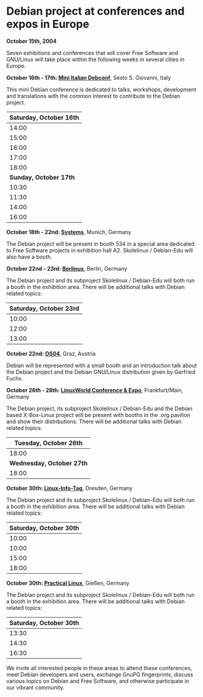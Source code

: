 
Debian project at conferences and expos in Europe
=================================================


**October 15th, 2004**


Seven exhibitions and conferences that will cover Free Software and
GNU/Linux will take place within the following weeks in several cities
in Europe.



**October 16th - 17th: [Mini Italian Debconf](https://www.debian.org/events/2004/1016-minidebconf)**,
 Sesto S. Giovanni, Italy

This mini Debian conference is dedicated to talks, workshops,
development and translations with the common interest to
contribute to the Debian project.




| **Saturday, October 16th** |
| --- |
| 14:00 | Mattia Monga | **Introduction to the project Debian** |
| 15:00 | Carlo Contavalli | **Introduction to TLA** |
| 16:00 | Stefano Melchior | **User Mode Linux (UML) for debugging** |
| 17:00 | Stefano Zacchiroli | **OCAML programming and packaging** |
| 18:00 | **Question from the audience, answer by Debian Developers** |
| **Sunday, October 17th** |
| 10:30 | Marco Presi | **Custom Debian & Debian NP** |
| 11:30 | Enrico Zini | **Debtags and guessnet** |
| 14:00 | **Key Signing Party** |
| 16:00 | **Installation party, questions and answers** |



**October 18th - 22nd: [Systems](https://www.debian.org/events/2004/1018-systems)**,
 Munich, Germany

The Debian project will be present in booth 534 in a special
area dedicated to Free Software projects in exhibition hall A2.
Skolelinux / Debian-Edu will also have a booth.



**October 22nd - 23rd: [Berlinux](https://www.debian.org/events/2004/1022-berlinux)**,
 Berlin, Germany

The Debian project and its subproject Skolelinux / Debian-Edu
will both run a booth in the exhibition area. There will be
additional talks with Debian related topics:




| **Saturday, October 23rd** |
| --- |
| 10:00 | Frank Ronneburg | **Software management with Debian GNU/Linux** |
| 12:00 | Nico Golde | **Creating Debian packages** |
| 13:00 | Alexander Schmehl | **News about Debian GNU/Linux 3.1 Sarge** |



**October 22nd: [OS04](https://www.debian.org/events/2004/1022-os04)**,
 Graz, Austria

Debian will be represented with a small booth and an
introduction talk about the Debian project and the Debian
GNU/Linux distribution given by Gerfried Fuchs.



**October 26th - 28th: [LinuxWorld Conference & Expo](https://www.debian.org/events/2004/1026-lwe)**,
 Frankfurt/Main, Germany

The Debian project, its subproject Skolelinux / Debian-Edu and
the Debian based X-Box-Linux project will be present with
booths in the .org pavilion and show their distributions.
There will be additional talks with Debian related topics:




| **Tuesday, October 26th** |
| --- |
| 18:00 | Jens KÃ¼hnel | **XBox-Linux** |
| **Wednesday, October 27th** |
| 18:00 | Alexander Schmehl | **Debian Sarge - before and beyond** |



**October 30th: [Linux-Info-Tag](https://www.debian.org/events/2004/1030-lit-dresden)**,
 Dresden, Germany

The Debian project and its subproject Skolelinux / Debian-Edu
will both run a booth in the exhibition area. There will be
additional talks with Debian related topics:




| **Saturday, October 30th** |
| --- |
| 10:00 | Simon Richter | **Creating Debian packages** (workshop) |
| 10:00 | Christian Perle | **Knoppix remastering** (workshop) |
| 15:00 | Alexander Schmehl | **Debian GNU/Linux 3.1 Sarge** |
| 18:00 | Konrad Rosenbaum | **Keysigning Party** |



**October 30th: [Practical Linux](https://www.debian.org/events/2004/1030-plgiessen)**,
 Gießen, Germany

The Debian project and its subproject Skolelinux / Debian-Edu
will both run a booth in the exhibition area. There will be
additional talks with Debian related topics:




| **Saturday, October 30th** |
| --- |
| 13:30 | Wilhelm Dolle | **Government Desktop ERPOSS** |
| 14:30 | Martin Herwig | **EduKnoppix** |
| 16:30 | Jens KÃ¼hnel | **Linux for the Xbox** |




We invite all interested people in these areas to attend these
conferences, meet Debian developers and users, exchange GnuPG
fingerprints, discuss various topics on Debian and Free Software,
and otherwise participate in our vibrant community.



